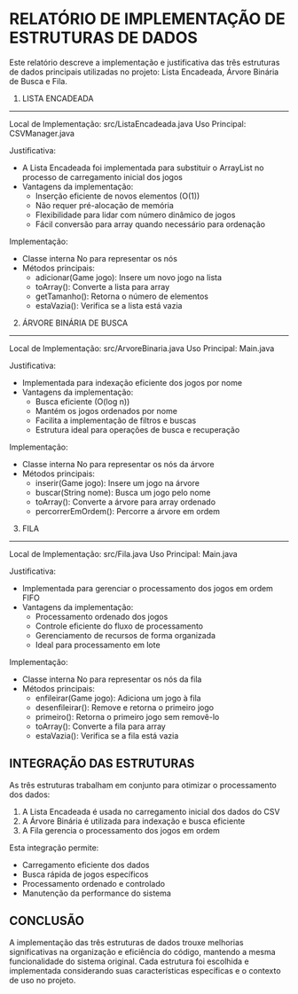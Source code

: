 RELATÓRIO DE IMPLEMENTAÇÃO DE ESTRUTURAS DE DADOS
=============================================

Este relatório descreve a implementação e justificativa das três estruturas de dados principais utilizadas no projeto: Lista Encadeada, Árvore Binária de Busca e Fila.

1. LISTA ENCADEADA
-----------------
Local de Implementação: src/ListaEncadeada.java
Uso Principal: CSVManager.java

Justificativa:
- A Lista Encadeada foi implementada para substituir o ArrayList no processo de carregamento inicial dos jogos
- Vantagens da implementação:
  * Inserção eficiente de novos elementos (O(1))
  * Não requer pré-alocação de memória
  * Flexibilidade para lidar com número dinâmico de jogos
  * Fácil conversão para array quando necessário para ordenação

Implementação:
- Classe interna No para representar os nós
- Métodos principais:
  * adicionar(Game jogo): Insere um novo jogo na lista
  * toArray(): Converte a lista para array
  * getTamanho(): Retorna o número de elementos
  * estaVazia(): Verifica se a lista está vazia

2. ÁRVORE BINÁRIA DE BUSCA
-------------------------
Local de Implementação: src/ArvoreBinaria.java
Uso Principal: Main.java

Justificativa:
- Implementada para indexação eficiente dos jogos por nome
- Vantagens da implementação:
  * Busca eficiente (O(log n))
  * Mantém os jogos ordenados por nome
  * Facilita a implementação de filtros e buscas
  * Estrutura ideal para operações de busca e recuperação

Implementação:
- Classe interna No para representar os nós da árvore
- Métodos principais:
  * inserir(Game jogo): Insere um jogo na árvore
  * buscar(String nome): Busca um jogo pelo nome
  * toArray(): Converte a árvore para array ordenado
  * percorrerEmOrdem(): Percorre a árvore em ordem

3. FILA
------
Local de Implementação: src/Fila.java
Uso Principal: Main.java

Justificativa:
- Implementada para gerenciar o processamento dos jogos em ordem FIFO
- Vantagens da implementação:
  * Processamento ordenado dos jogos
  * Controle eficiente do fluxo de processamento
  * Gerenciamento de recursos de forma organizada
  * Ideal para processamento em lote

Implementação:
- Classe interna No para representar os nós da fila
- Métodos principais:
  * enfileirar(Game jogo): Adiciona um jogo à fila
  * desenfileirar(): Remove e retorna o primeiro jogo
  * primeiro(): Retorna o primeiro jogo sem removê-lo
  * toArray(): Converte a fila para array
  * estaVazia(): Verifica se a fila está vazia

INTEGRAÇÃO DAS ESTRUTURAS
------------------------
As três estruturas trabalham em conjunto para otimizar o processamento dos dados:

1. A Lista Encadeada é usada no carregamento inicial dos dados do CSV
2. A Árvore Binária é utilizada para indexação e busca eficiente
3. A Fila gerencia o processamento dos jogos em ordem

Esta integração permite:
- Carregamento eficiente dos dados
- Busca rápida de jogos específicos
- Processamento ordenado e controlado
- Manutenção da performance do sistema

CONCLUSÃO
---------
A implementação das três estruturas de dados trouxe melhorias significativas na organização e eficiência do código, mantendo a mesma funcionalidade do sistema original. Cada estrutura foi escolhida e implementada considerando suas características específicas e o contexto de uso no projeto. 
